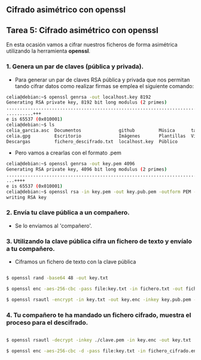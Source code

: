## Cifrado asimétrico con openssl

## Tarea 5: Cifrado asimétrico con openssl

En esta ocasión vamos a cifrar nuestros ficheros de forma asimétrica utilizando la herramienta **openssl**.

### 1. Genera un par de claves (pública y privada).

* Para generar un par de claves RSA pública y privada que nos permitan tando cifrar datos como realizar firmas se emplea el siguiente comando:

```sh
celia@debian:~$ openssl genrsa -out localhost.key 8192
Generating RSA private key, 8192 bit long modulus (2 primes)
.......................................................................................+++
..........+++
e is 65537 (0x010001)
celia@debian:~$ ls
celia_garcia.asc  Documentos              github         Música      tarea_cifrar.txt.gpg
celia.gpg         Escritorio              Imágenes       Plantillas  Vídeos
Descargas         fichero_descifrado.txt  localhost.key  Público

```
* Pero vamos a crearlas con el formato .pem

```sh
celia@debian:~$ openssl genrsa -out key.pem 4096
Generating RSA private key, 4096 bit long modulus (2 primes)
...................................................................................................................................................................................................................................................................................................................................................................................................................................................................................................................................................................................................................................................................................++++
...++++
e is 65537 (0x010001)
celia@debian:~$ openssl rsa -in key.pem -out key.pub.pem -outform PEM -pubout
writing RSA key

```
### 2. Envía tu clave pública a un compañero.

*  Se lo enviamos al 'compañero'.

### 3. Utilizando la clave pública cifra un fichero de texto y envíalo a tu compañero.

* Ciframos un fichero de texto con la clave pública

```sh

$ openssl rand -base64 48 -out key.txt

$ openssl enc -aes-256-cbc -pass file:key.txt -in fichero.txt -out fichero_cifrado.encrypted

$ openssl rsautl -encrypt -in key.txt -out key.enc -inkey key.pub.pem -pubin
```

### 4. Tu compañero te ha mandado un fichero cifrado, muestra el proceso para el descifrado.

```sh

$ openssl rsautl -decrypt -inkey ./clave.pem -in key.enc -out key.txt

$ openssl enc -aes-256-cbc -d -pass file:key.txt -in fichero_cifrado.encrypted -out fichero.txt
```